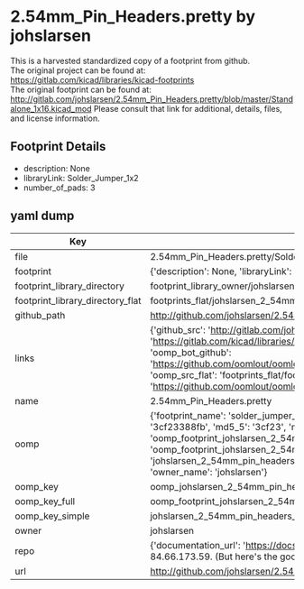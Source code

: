 # 2.54mm_Pin_Headers.pretty by johslarsen  
This is a harvested standardized copy of a footprint from github.  
The original project can be found at:  
https://gitlab.com/kicad/libraries/kicad-footprints  
The original footprint can be found at:
http://gitlab.com/johslarsen/2.54mm_Pin_Headers.pretty/blob/master/Standalone_1x16.kicad_mod
Please consult that link for additional, details, files, and license information.  
## Footprint Details
* description: None  
* libraryLink: Solder_Jumper_1x2  
* number_of_pads: 3  
## yaml dump  
| Key | Value |  
| --- | --- |  
| file | 2.54mm_Pin_Headers.pretty/Solder_Jumper_1x2.kicad_mod |  
| footprint | {'description': None, 'libraryLink': 'Solder_Jumper_1x2', 'number_of_pads': 3} |  
| footprint_library_directory | footprint_library_owner/johslarsen_2.54mm_Pin_Headers.pretty |  
| footprint_library_directory_flat | footprints_flat/johslarsen_2_54mm_pin_headers_solder_jumper_1x2/working |  
| github_path | http://github.com/johslarsen/2.54mm_Pin_Headers.pretty/blob/master/Solder_Jumper_1x2.kicad_mod |  
| links | {'github_src': 'http://gitlab.com/johslarsen/2.54mm_Pin_Headers.pretty/blob/master/Standalone_1x16.kicad_mod', 'github_src_repo': 'https://gitlab.com/kicad/libraries/kicad-footprints', 'oomp_bot': 'footprints/johslarsen_2_54mm_pin_headers_solder_jumper_1x2/working', 'oomp_bot_github': 'https://github.com/oomlout/oomlout_oomp_footprint_bot/tree/main/footprints/johslarsen_2_54mm_pin_headers_solder_jumper_1x2/working', 'oomp_src_flat': 'footprints_flat/footprints_flat/johslarsen_2_54mm_pin_headers_solder_jumper_1x2/working', 'oomp_src_flat_github': 'https://github.com/oomlout/oomlout_oomp_footprint_src/tree/main/footprints_flat/johslarsen_2_54mm_pin_headers_solder_jumper_1x2/working'} |  
| name | 2.54mm_Pin_Headers.pretty |  
| oomp | {'footprint_name': 'solder_jumper_1x2', 'library_name': '2_54mm_pin_headers', 'md5': '3cf23388fb0e9de03d0ccfb157c3c94a', 'md5_10': '3cf23388fb', 'md5_5': '3cf23', 'md5_6': '3cf233', 'oomp_key': 'oomp_johslarsen_2_54mm_pin_headers_solder_jumper_1x2', 'oomp_key_extra': 'oomp_footprint_johslarsen_2_54mm_pin_headers_solder_jumper_1x2', 'oomp_key_full': 'oomp_footprint_johslarsen_2_54mm_pin_headers_solder_jumper_1x2_3cf233', 'oomp_key_simple': 'johslarsen_2_54mm_pin_headers_solder_jumper_1x2', 'original_filename': '2.54mm_Pin_Headers.pretty/Solder_Jumper_1x2.kicad_mod', 'owner_name': 'johslarsen'} |  
| oomp_key | oomp_johslarsen_2_54mm_pin_headers_solder_jumper_1x2 |  
| oomp_key_full | oomp_footprint_johslarsen_2_54mm_pin_headers_solder_jumper_1x2 |  
| oomp_key_simple | johslarsen_2_54mm_pin_headers_solder_jumper_1x2 |  
| owner | johslarsen |  
| repo | {'documentation_url': 'https://docs.github.com/rest/overview/resources-in-the-rest-api#rate-limiting', 'message': "API rate limit exceeded for 84.66.173.59. (But here's the good news: Authenticated requests get a higher rate limit. Check out the documentation for more details.)"} |  
| url | http://github.com/johslarsen/2.54mm_Pin_Headers.pretty |  

